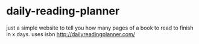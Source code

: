 # daily-reading-planner
just a simple website to tell you how many pages of a book to read to finish in x days. uses isbn
http://dailyreadingplanner.com/
